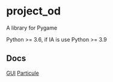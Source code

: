 # project_od
A library for Pygame

Python >= 3.6, if IA is use Python >= 3.9

## Docs

[GUI](/docs/gui.md)
[Particule](/docs/particule.md)
